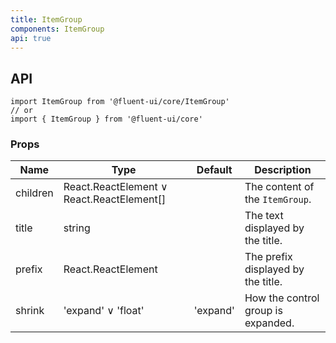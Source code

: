 ```yaml
---
title: ItemGroup
components: ItemGroup
api: true
---
```


## API

```
import ItemGroup from '@fluent-ui/core/ItemGroup'
// or
import { ItemGroup } from '@fluent-ui/core'
```

### Props

| Name | Type | Default | Description |
| --- | --- | --- | --- |
| children | React.ReactElement &or; React.ReactElement[] |  | The content of the `ItemGroup`. |
| title | string |  | The text displayed by the title. |
| prefix | React.ReactElement |  | The prefix displayed by the title. |
| shrink | 'expand' &or; 'float' | 'expand' | How the control group is expanded. |
